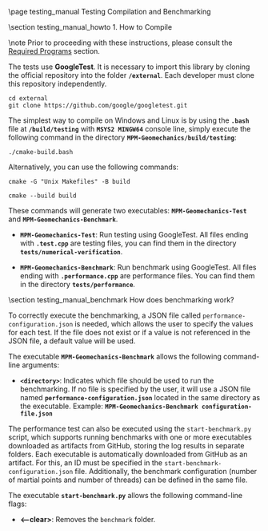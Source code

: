 \page testing_manual Testing Compilation and Benchmarking

\section testing_manual_howto 1. How to Compile

\note Prior to proceeding with these instructions, please consult the [Required Programs](#required_programs) section.

The tests use **GoogleTest**. It is necessary to import this library by cloning the official repository into the folder **`/external`**. Each developer must clone this repository independently.

```
cd external
git clone https://github.com/google/googletest.git
```

The simplest way to compile on Windows and Linux is by using the **`.bash`** file at **`/build/testing`** with **`MSYS2 MINGW64`** console line, simply execute the following command in the directory **`MPM-Geomechanics/build/testing`**:
```
./cmake-build.bash
```

Alternatively, you can use the following commands:
```
cmake -G "Unix Makefiles" -B build
```

```
cmake --build build
```

These commands will generate two executables: **`MPM-Geomechanics-Test`** and **`MPM-Geomechanics-Benchmark`**.

- **`MPM-Geomechanics-Test`**: Run testing using GoogleTest. All files ending with **`.test.cpp`** are testing files, you can find them in the directory **`tests/numerical-verification`**.

- **`MPM-Geomechanics-Benchmark`**: Run benchmark using GoogleTest. All files ending with **`.performance.cpp`** are performance files. You can find them in the directory **`tests/performance`**.

\section testing_manual_benchmark How does benchmarking work?

To correctly execute the benchmarking, a JSON file called `performance-configuration.json` is needed, which allows the user to specify the values for each test. If the file does not exist or if a value is not referenced in the JSON file, a default value will be used.

The executable **`MPM-Geomechanics-Benchmark`** allows the following command-line arguments:

* **`<directory>`**: Indicates which file should be used to run the benchmarking. If no file is specified by the user, it will use a JSON file named **`performance-configuration.json`** located in the same directory as the executable. Example: **`MPM-Geomechanics-Benchmark configuration-file.json`**

The performance test can also be executed using the `start-benchmark.py` script, which supports running benchmarks with one or more executables downloaded as artifacts from GitHub, storing the log results in separate folders. Each executable is automatically downloaded from GitHub as an artifact. For this, an ID must be specified in the `start-benchmark-configuration.json` file. Additionally, the benchmark configuration (number of martial points and number of threads) can be defined in the same file.

The executable **`start-benchmark.py`** allows the following command-line flags:

* **<--clear>**: Removes the `benchmark` folder.